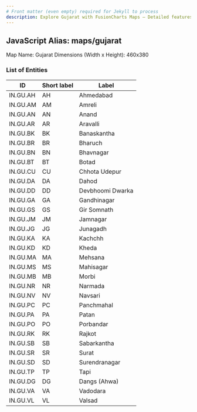 ```yaml
---
# Front matter (even empty) required for Jekyll to process
description: Explore Gujarat with FusionCharts Maps – Detailed features for seamless integration. Try now & enhance your data visualization today! 
---
```


## JavaScript Alias: maps/gujarat

Map Name: Gujarat
Dimensions (Width x Height): 460x380







### List of Entities

ID | Short label | Label
---|---|---|
IN.GU.AH|AH|Ahmedabad
IN.GU.AM|AM|Amreli
IN.GU.AN|AN|Anand
IN.GU.AR|AR|Aravalli
IN.GU.BK|BK|Banaskantha
IN.GU.BR|BR|Bharuch
IN.GU.BN|BN|Bhavnagar
IN.GU.BT|BT|Botad
IN.GU.CU|CU|Chhota Udepur
IN.GU.DA|DA|Dahod
IN.GU.DD|DD|Devbhoomi Dwarka
IN.GU.GA|GA|Gandhinagar
IN.GU.GS|GS|Gir Somnath
IN.GU.JM|JM|Jamnagar
IN.GU.JG|JG|Junagadh
IN.GU.KA|KA|Kachchh
IN.GU.KD|KD|Kheda
IN.GU.MA|MA|Mehsana
IN.GU.MS|MS|Mahisagar
IN.GU.MB|MB|Morbi
IN.GU.NR|NR|Narmada
IN.GU.NV|NV|Navsari
IN.GU.PC|PC|Panchmahal
IN.GU.PA|PA|Patan
IN.GU.PO|PO|Porbandar
IN.GU.RK|RK|Rajkot
IN.GU.SB|SB|Sabarkantha
IN.GU.SR|SR|Surat
IN.GU.SD|SD|Surendranagar
IN.GU.TP|TP|Tapi
IN.GU.DG|DG|Dangs (Ahwa)
IN.GU.VA|VA|Vadodara
IN.GU.VL|VL|Valsad